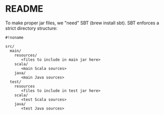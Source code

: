 # README #

To make proper jar files, we "need" SBT (brew install sbt).
SBT enforces a strict directory structure:

```
#!noname

src/
  main/
    resources/
       <files to include in main jar here>
    scala/
       <main Scala sources>
    java/
       <main Java sources>
  test/
    resources
       <files to include in test jar here>
    scala/
       <test Scala sources>
    java/
       <test Java sources>
```